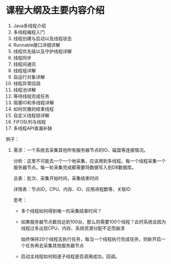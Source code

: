 # 课程大纲及主要内容介绍

1. Java多线程介绍
2. 多线程编程入门
3. 线程创建与启动以及线程状态
4. Runnable接口详细详解
5. 线程优先级以及守护线程详解
6. 线程同步
7. 线程间通讯
8. 线程组详解
9. 自运行对象详解
10. 线程异常回调
11. 线程池详解
12. 等待线程完成任务
13. 阻塞IO和多线程详解
14. 如何优雅的结束线程
15. 自定义线程锁详解
16. FIFO队列与线程
17. 多线程API查漏补缺



例子：

1. 需求：一个系统去采集其他所有服务器节点的IO、磁盘等连接情况。

   分析：这里不可能去一个一个地采集，应该用到多线程。每一个线程采集一个服务器节点。每一轮采集完成都需要将数据写入到DB数据库。

   总表：批次、采集开始时间，采集结束时间

   详情表：节点ID，CPU、内存、IO、应用进程数等，关联ID

   思考：

   - 多个线程如何得到唯一的采集结束时间？

   - 如果服务器节点数目达到100台，那么则需要100个线程？此时系统会因为线程过多出现CPU、内存、系统资源分配不足而崩溃

     始终保持20个线程去执行任务，每当一个线程执行完成任务，则新开启一个任务再去采集其他服务器节点

   - 启动主线程如何知道子线程是否调用成功，回调。

